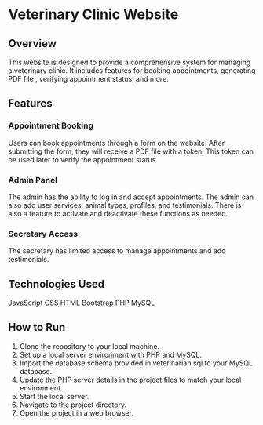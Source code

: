 # Veterinary Clinic Website

## Overview
This website is designed to provide a comprehensive system for managing a veterinary clinic. It includes features for booking appointments, generating PDF file , verifying appointment status, and more.

## Features

### Appointment Booking
Users can book appointments through a form on the website. After submitting the form, they will receive a PDF file with a token. This token can be used later to verify the appointment status.

### Admin Panel
The admin has the ability to log in and accept appointments. The admin can also add user services, animal types, profiles, and testimonials. There is also a feature to activate and deactivate these functions as needed.

### Secretary Access
The secretary has limited access to manage appointments and add testimonials.

## Technologies Used
JavaScript
CSS
HTML 
Bootstrap
PHP
MySQL

## How to Run
1. Clone the repository to your local machine.
2. Set up a local server environment with PHP and MySQL.
3. Import the database schema provided in veterinarian.sql to your MySQL database.
4. Update the PHP server details in the project files to match your local environment.
5. Start the local server.
6. Navigate to the project directory.
7. Open the project in a web browser.

